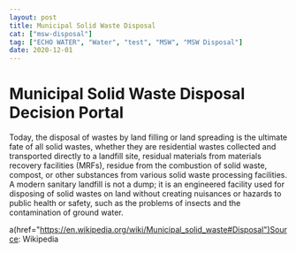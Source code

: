 ```yaml
---
layout: post
title: Municipal Solid Waste Disposal
cat: ["msw-disposal"]
tag: ["ECHO WATER", "Water", "test", "MSW", "MSW Disposal"]
date: 2020-12-01
---
```



Municipal Solid Waste Disposal Decision Portal 
=============================================

Today, the disposal of wastes by land filling or land spreading is the ultimate fate of all solid wastes, whether they are residential wastes collected and transported directly to a landfill site, residual materials from materials recovery facilities (MRFs), residue from the combustion of solid waste, compost, or other substances from various solid waste processing facilities. A modern sanitary landfill is not a dump; it is an engineered facility used for disposing of solid wastes on land without creating nuisances or hazards to public health or safety, such as the problems of insects and the contamination of ground water. 

a(href="https://en.wikipedia.org/wiki/Municipal_solid_waste#Disposal")Source: Wikipedia
